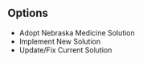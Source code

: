 ## Options

* Adopt Nebraska Medicine Solution
* Implement New Solution
* Update/Fix Current Solution
